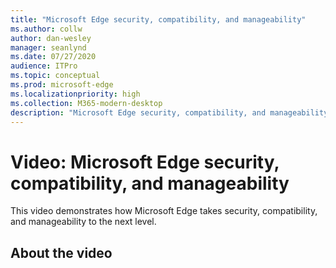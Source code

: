 ```yaml
---
title: "Microsoft Edge security, compatibility, and manageability"
ms.author: collw
author: dan-wesley
manager: seanlynd
ms.date: 07/27/2020
audience: ITPro
ms.topic: conceptual
ms.prod: microsoft-edge
ms.localizationpriority: high
ms.collection: M365-modern-desktop
description: "Microsoft Edge security, compatibility, and manageability"
---
```


# Video: Microsoft Edge security, compatibility, and manageability

This video demonstrates how Microsoft Edge takes security, compatibility, and manageability to the next level.

## About the video
